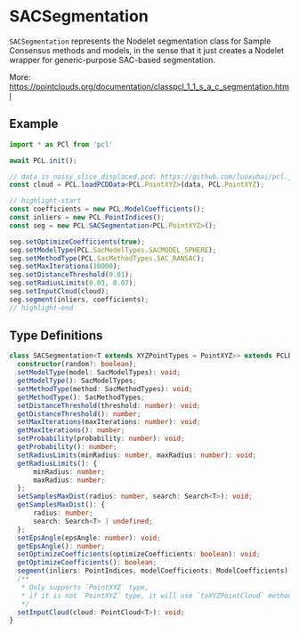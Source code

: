 
# SACSegmentation

`SACSegmentation` represents the Nodelet segmentation class for Sample Consensus methods and models, in the sense that it just creates a Nodelet wrapper for generic-purpose SAC-based segmentation.

More: <https://pointclouds.org/documentation/classpcl_1_1_s_a_c_segmentation.html>

## Example

```ts title="TypeScript" showLineNumbers
import * as PCl from 'pcl'

await PCL.init();

// data is noisy_slice_displaced.pcd: https://github.com/luoxuhai/pcl.js/tree/master/data/noisy_slice_displaced.pcd
const cloud = PCL.loadPCDData<PCL.PointXYZ>(data, PCL.PointXYZ);

// highlight-start
const coefficients = new PCL.ModelCoefficients();
const inliers = new PCL.PointIndices();
const seg = new PCL.SACSegmentation<PCL.PointXYZ>();

seg.setOptimizeCoefficients(true);
seg.setModelType(PCL.SacModelTypes.SACMODEL_SPHERE);
seg.setMethodType(PCL.SacMethodTypes.SAC_RANSAC);
seg.setMaxIterations(10000);
seg.setDistanceThreshold(0.01);
seg.setRadiusLimits(0.03, 0.07);
seg.setInputCloud(cloud);
seg.segment(inliers, coefficients);
// highlight-end
```

## Type Definitions

```ts
class SACSegmentation<T extends XYZPointTypes = PointXYZ>> extends PCLBase<T> {
  constructor(random?: boolean);
  setModelType(model: SacModelTypes): void;
  getModelType(): SacModelTypes;
  setMethodType(method: SacMethodTypes): void;
  getMethodType(): SacMethodTypes;
  setDistanceThreshold(threshold: number): void;
  getDistanceThreshold(): number;
  setMaxIterations(maxIterations: number): void;
  getMaxIterations(): number;
  setProbability(probability: number): void;
  getProbability(): number;
  setRadiusLimits(minRadius: number, maxRadius: number): void;
  getRadiusLimits(): {
      minRadius: number;
      maxRadius: number;
  };
  setSamplesMaxDist(radius: number, search: Search<T>): void;
  getSamplesMaxDist(): {
      radius: number;
      search: Search<T> | undefined;
  };
  setEpsAngle(epsAngle: number): void;
  getEpsAngle(): number;
  setOptimizeCoefficients(optimizeCoefficients: boolean): void;
  getOptimizeCoefficients(): boolean;
  segment(inliers: PointIndices, modelCoefficients: ModelCoefficients): void;
  /**
   * Only supports `PointXYZ` type,
   * if it is not `PointXYZ` type, it will use `toXYZPointCloud` method to convert to `PointXYZ`
   */
  setInputCloud(cloud: PointCloud<T>): void;
}
```
